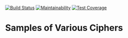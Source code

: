 [![Build Status](https://travis-ci.org/uribench/cryptography.svg?branch=master)](https://travis-ci.org/uribench/cryptography)
[![Maintainability](https://api.codeclimate.com/v1/badges/60f2e373b5ca64453968/maintainability)](https://codeclimate.com/github/uribench/cryptography/maintainability)
[![Test Coverage](https://api.codeclimate.com/v1/badges/60f2e373b5ca64453968/test_coverage)](https://codeclimate.com/github/uribench/cryptography/test_coverage)

# Samples of Various Ciphers


